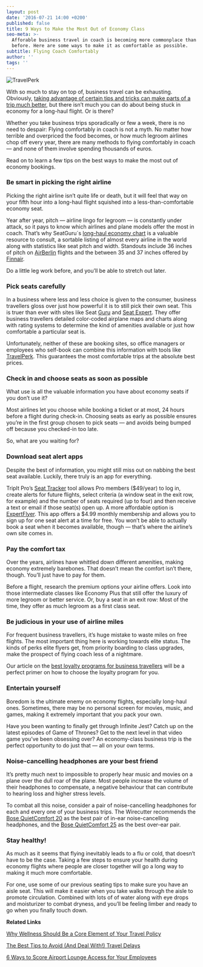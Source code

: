```yaml
---
layout: post
date: '2016-07-21 14:00 +0200'
published: false
title: 9 Ways to Make the Most Out of Economy Class
seo-meta: >-
  Afforable business travel in coach is becoming more commonplace than ever
  before. Here are some ways to make it as comfortable as possible.
subtitle: Flying Coach Comfortably
author: ''
tags: ''
---
```

![TravelPerk]({{site.baseurl}}/blog-media/ae20e566-a000-4099-841c-c0fa58bc6554.png)


With so much to stay on top of, business travel can be exhausting. Obviously, [taking advantage of certain tips and tricks can make parts of a trip much better](http://travelperk.com/blog/6-ways-to-score-airport-lounge-access-for-your-employees/), but there isn’t much you can do about being stuck in economy for a long-haul flight. Or is there? 

Whether you take business trips sporadically or few a week, there is no need to despair: Flying comfortably in coach is not a myth. No matter how terrible and overpriced the food becomes, or how much legroom airlines chop off every year, there are many methods to flying comfortably in coach — and none of them involve spending thousands of euros. 

Read on to learn a few tips on the best ways to make the most out of economy bookings.

### Be smart in picking the right airline

Picking the right airline isn’t quite life or death, but it will feel that way on your fifth hour into a long-haul flight squished into a less-than-comfortable economy seat. 

Year after year, pitch — airline lingo for legroom — is constantly under attack, so it pays to know which airlines and plane models offer the most in coach. That’s why SeatGuru´s [long-haul economy chart](http://www.seatguru.com/charts/longhaul_economy.php=) is a valuable resource to consult, a sortable listing of almost every airline in the world along with statistics like seat pitch and width. Standouts include 36 inches of pitch on [AirBerlin](https://www.airberlin.com/es/site/start.php) flights and the between 35 and 37 inches offered by [Finnair](https://www.finnair.com/). 

Do a little leg work before, and you’ll be able to stretch out later.

### Pick seats carefully

In a business where less and less choice is given to the consumer, business travellers gloss over just how powerful it is to still pick their own seat. This is truer than ever with sites like Seat [Guru](http://www.seatguru.com/) and [Seat Expert](http://seatexpert.com/). They offer business travellers detailed color-coded airplane maps and charts along with rating systems to determine the kind of amenities available or just how comfortable a particular seat is. 

Unfortunately, neither of these are booking sites, so office managers or employees who self-book can combine this information with tools like [TravelPerk](http://travelperk.com/). This guarantees the most comfortable trips at the absolute best prices. 

### Check in and choose seats as soon as possible

What use is all the valuable information you have about economy seats if you don’t use it?

Most airlines let you choose while booking a ticket or at most, 24 hours before a flight during check-in. Choosing seats as early as possible ensures you’re in the first group chosen to pick seats — and avoids being bumped off because you checked-in too late. 

So, what are you waiting for? 

### Download seat alert apps

Despite the best of information, you might still miss out on nabbing the best seat available. Luckily, there truly is an app for everything.

TripIt Pro’s [Seat Tracker](https://www.tripit.com/pro?subnav=seattracker) tool allows Pro members ($49/year) to log in, create alerts for future flights, select criteria (a window seat in the exit row, for example) and the number of seats required (up to four) and then receive a text or email if those seat(s) open up. A more affordable option is [ExpertFlyer](http://www.expertflyer.com/free-program). This app offers a $4.99 monthly membership and allows you to sign up for one seat alert at a time for free. You won’t be able to actually book a seat when it becomes available, though — that’s where the airline’s own site comes in. 

### Pay the comfort tax

Over the years, airlines have whittled down different amenities, making economy extremely barebones. That doesn’t mean the comfort isn’t there, though. You’ll just have to pay for them. 

Before a flight, research the premium options your airline offers. Look into those intermediate classes like Economy Plus that still offer the luxury of more legroom or better service. Or, buy a seat in an exit row: Most of the time, they offer as much legroom as a first class seat. 

### Be judicious in your use of airline miles 

For frequent business travellers, it’s huge mistake to waste miles on free flights. The most important thing here is working towards elite status. The kinds of perks elite flyers get, from priority boarding to class upgrades, make the prospect of flying coach less of a nightmare. 

Our article on the [best loyalty programs for business travellers](http://travelperk.com/blog/the-best-loyalty-programmes-for-business-travelers/) will be a perfect primer on how to choose the loyalty program for you. 

### Entertain yourself 

Boredom is the ultimate enemy on economy flights, especially long-haul ones. Sometimes, there may be no personal screen for movies, music, and games, making it extremely important that you pack your own. 

Have you been wanting to finally get through Infinite Jest? Catch up on the latest episodes of Game of Thrones? Get to the next level in that video game you’ve been obsessing over? An economy-class business trip is the perfect opportunity to do just that — all on your own terms. 

### Noise-cancelling headphones are your best friend 

It’s pretty much next to impossible to properly hear music and movies on a plane over the dull roar of the plane. Most people increase the volume of their headphones to compensate, a negative behaviour that can contribute to hearing loss and higher stress levels.

To combat all this noise, consider a pair of noise-cancelling headphones for each and every one of your business trips. The Wirecutter recommends the [Bose QuietComfort 20](http://thewirecutter.com/reviews/best-noise-cancelling-in-ear-headphones/) as the best pair of in-ear noise-cancelling headphones, and the [Bose QuietComfort 25](http://thewirecutter.com/reviews/best-noise-cancelling-headphones/) as the best over-ear pair. 

### Stay healthy!

As much as it seems that flying inevitably leads to a flu or cold, that doesn’t have to be the case. Taking a few steps to ensure your health during economy flights where people are closer together will go a long way to making it much more comfortable. 

For one, use some of our previous seating tips to make sure you have an aisle seat. This will make it easier when you take walks through the aisle to promote circulation. Combined with lots of of water along with eye drops and moisturizer to combat dryness, and you’ll be feeling limber and ready to go when you finally touch down.

**Related Links**

[Why Wellness Should Be a Core Element of Your Travel Policy](http://travelperk.com/blog/why-wellness-should-be-a-core-element-of-your-travel-policy/)

[The Best Tips to Avoid (And Deal With!) Travel Delays](http://travelperk.com/blog/the-best-tips-to-avoid-and-deal-with-travel-delays/)

[6 Ways to Score Airport Lounge Access for Your Employees](http://travelperk.com/blog/6-ways-to-score-airport-lounge-access-for-your-employees/)
 
